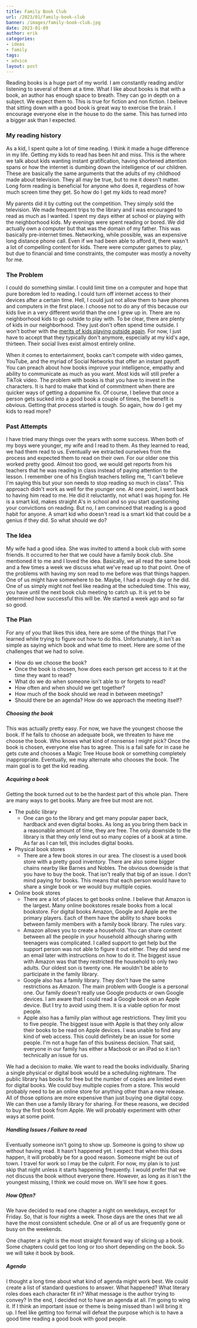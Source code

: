 ```yaml
---
title: Family Book Club
url: /2023/01/family-book-club
banner: /images/family-book-club.jpg
date: 2023-01-09
author: erik
categories:
- ideas
- family
tags:
- advice
layout: post
---
```

Reading books is a huge part of my world. I am constantly reading and/or listening to several of them at a time. What I like about books is that with a book, an author has enough space to breath. They can go in depth on a subject. We expect them to. This is true for fiction and non fiction. I believe that sitting down with a good book is great way to exercise the brain. I encourage everyone else in the house to do the same. This has turned into a bigger ask than I expected.

### My reading history
As a kid, I spent quite a lot of time reading. I think it made a huge difference in my life. Getting my kids to read has been hit and miss. This is the where we talk about kids wanting instant gratification, having shortened attention spans or how the internet is dumbing down the intelligence of our children. These are basically the same arguments that the adults of my childhood made about television. They all may be true, but to me it doesn't matter. Long form reading is beneficial for anyone who does it, regardless of how much screen time they get. So how do I get my kids to read more?

My parents did it by cutting out the competition. They simply sold the television. We made frequent trips to the library and I was encouraged to read as much as I wanted. I spent my days either at school or playing with the neighborhood kids. My evenings were spent reading or bored. We did actually own a computer but that was the domain of my father. This was basically pre-internet times. Networking, while possible, was an expensive long distance phone call. Even if we had been able to afford it, there wasn't a lot of compelling content for kids. There were computer games to play, but due to financial and time constraints, the computer was mostly a novelty for me.
 
### The Problem
I could do something similar. I could limit time on a computer and hope that pure boredom led to reading. I could turn off internet access to their devices after a certain time. Hell, I could just not allow them to have phones and computers in the first place. I choose not to do any of this because our kids live in a very different world than the one I grew up in. There are no neighborhood kids to go outside to play with. To be clear, there are plenty of kids in our neighborhood. They just don't often spend time outside. I won't bother with the [merits of kids playing outside again](/2012/08/do-kids-spend-too-much-time-inside/). For now, I just have to accept that they typically don't anymore, especially at my kid's age, thirteen. Their social lives exist almost entirely online.

When it comes to entertainment, books can't compete with video games, YouTube, and the myriad of Social Networks that offer an instant payoff. You can preach about how books improve your intelligence, empathy and ability to communicate as much as you want. Most kids will still prefer a TikTok video. The problem with books is that you have to invest in the characters. It is hard to make that kind of commitment when there are quicker ways of getting a dopamine fix. Of course, I believe that once a person gets sucked into a good book a couple of times, the benefit is obvious. Getting that process started is tough. So again, how do I get my kids to read more?

### Past Attempts
I have tried many things over the years with some success. When both of my boys were younger, my wife and I read to them. As they learned to read, we had them read to us. Eventually we extracted ourselves from the process and expected them to read on their own. For our older one this worked pretty good. Almost too good, we would get reports from his teachers that he was reading in class instead of paying attention to the lesson. I remember one of his English teachers telling me, "I can't believe I'm saying this but your son needs to stop reading so much in class". This approach didn't work as well for the younger one. At one point, I went back to having him read to me. He did it reluctantly, not what I was hoping for. He is a smart kid, makes straight A's in school and so you start questioning your convictions on reading. But no, I am convinced that reading is a good habit for anyone. A smart kid who doesn't read is a smart kid that could be a genius if they did. So what should we do?

### The Idea
My wife had a good idea. She was invited to attend a book club with some friends. It occurred to her that we could have a family book club. She mentioned it to me and I loved the idea. Basically, we all read the same book and a few times a week we discuss what we've read up to that point. One of the problems with having my son read to me before was that things happen. One of us might have somewhere to be. Maybe, I had a rough day or he did. One of us simply might not feel like reading at the scheduled time. This way, you have until the next book club meeting to catch up. It is yet to be determined how successful this will be. We started a week ago and so far so good. 

### The Plan
For any of you that likes this idea, here are some of the things that I've learned while trying to figure out how to do this. Unfortunately, it isn't as simple as saying which book and what time to meet. Here are some of the challenges that we had to solve. 

* How do we choose the book? 
* Once the book is chosen, how does each person get access to it at the time they want to read? 
* What do we do when someone isn't able to or forgets to read?
* How often and when should we get together?
* How much of the book should we read in between meetings?
* Should there be an agenda? How do we approach the meeting itself?

##### Choosing the book
This was actually pretty easy. For now, we have the youngest choose the book. If he fails to choose an adequate book, we threaten to have me choose the book. Who knows what kind of nonsense I might pick? Once the book is chosen, everyone else has to agree. This is a fail safe for in case he gets cute and chooses a Magic Tree House book or something completely inappropriate. Eventually, we may alternate who chooses the book. The main goal is to get the kid reading.

##### Acquiring a book
Getting the book turned out to be the hardest part of this whole plan. There are many ways to get books. Many are free but most are not. 

* The public library
    - One can go to the library and get many popular paper back, hardback and even digital books. As long as you bring them back in a reasonable amount of time, they are free. The only downside to the library is that they only lend out so many copies of a book at a time. As far as I can tell, this includes digital books.
* Physical book stores
    - There are a few book stores in our area. The closest is a used book store with a pretty good inventory. There are also some bigger chains nearby like Barnes and Nobles. The obvious downside is that you have to buy the book. That isn't really that big of an issue. I don't mind paying for books. This means that each person would have to share a single book or we would buy multiple copies.
* Online book stores
    - There are a lot of places to get books online. I believe that Amazon is the largest. Many online bookstores resale books from a local bookstore. For digital books Amazon, Google and Apple are the primary players. Each of them have the ability to share books between family members with a family book library. The rules vary. 
    - Amazon allows you to create a household. You can share content between all the people in your household although sharing with teenagers was complicated. I called support to get help but the support person was not able to figure it out either. They did send me an email later with instructions on how to do it. The biggest issue with Amazon was that they restricted the household to only two adults. Our oldest son is twenty one. He wouldn't be able to participate in the family library.
    - Google also has a family library. They don't have the same restrictions as Amazon. The main problem with Google is a personal one. Our family doesn't really use Google products or own Google devices. I am aware that I could read a Google book on an Apple device. But I try to avoid using them. It is a viable option for most people.
    - Apple also has a family plan without age restrictions. They limit you to five people. The biggest issue with Apple is that they only allow their books to be read on Apple devices. I was unable to find any kind of web access. This could definitely be an issue for some people. I'm not a huge fan of this business decision. That said, everyone in our family has either a Macbook or an iPad so it isn't technically an issue for us.

We had a decision to make. We want to read the books individually. Sharing a single physical or digital book would be a scheduling nightmare. The public library has books for free but the number of copies are limited even for digital books. We could buy multiple copies from a store. This would probably need to be an online store for anything other than a new release. All of those options are more expensive than just buying one digital copy. We can then use a family library for sharing. For these reasons, we decided to buy the first book from Apple. We will probably experiment with other ways at some point.

##### Handling Issues / Failure to read
Eventually someone isn't going to show up. Someone is going to show up without having read. It hasn't happened yet. I expect that when this does happen, it will probably be for a good reason. Someone might be out of town. I travel for work so I may be the culprit. For now, my plan is to just skip that night unless it starts happening frequently. I would prefer that we not discuss the book without everyone there. However, as long as it isn't the youngest missing, I think we could move on. We'll see how it goes.

##### How Often?
We have decided to read one chapter a night on weekdays, except for Friday. So, that is four nights a week. Those days are the ones that we all have the most consistent schedule. One or all of us are frequently gone or busy on the weekends. 

One chapter a night is the most straight forward way of slicing up a book. Some chapters could get too long or too short depending on the book. So we will take it book by book.

##### Agenda
I thought a long time about what kind of agenda might work best. We could create a list of standard questions to answer. What happened? What literary roles does each character fit in? What message is the author trying to convey? In the end, I decided not to have an agenda at all. I'm going to wing it. If I think an important issue or theme is being missed than I will bring it up. I feel like getting too formal will defeat the purpose which is to have a good time reading a good book with good people.


